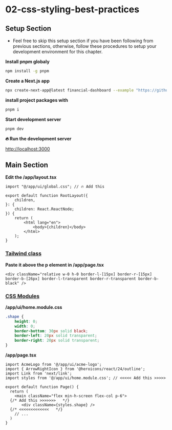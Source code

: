 # 02-css-styling-best-practices

## Setup Section

-   Feel free to skip this setup section if you have been following from previous sections, otherwise, follow these procedures to setup your development environment for this chapter.

**Install pnpm globaly**

```sh
npm install -g pnpm
```

**Create a Next.js app**

```sh
npx create-next-app@latest financial-dashboard --example "https://github.com/Damianvit/Next-js-15_financial-dashboard/tree/main/02-css-styling-best-practices/starter-template" --use-pnpm
```

**install project packages with**

```sh
pnpm i
```

**Start development server**

```sh
pnpm dev
```

**🔥 Run the development server**

[http://localhost:3000](http://localhost:3000)

## Main Section

**Edit the /app/layout.tsx**

```tsx
import "@/app/ui/global.css"; // 🔥 Add this

export default function RootLayout({
    children,
}: {
    children: React.ReactNode;
}) {
    return (
        <html lang="en">
            <body>{children}</body>
        </html>
    );
}
```

### [Tailwind class](https://www.tailwindcss.com)

**Paste it above the p element in /app/page.tsx**

```tsx
<div className="relative w-0 h-0 border-l-[15px] border-r-[15px] border-b-[26px] border-l-transparent border-r-transparent border-b-black" />
```

### [CSS Modules](https://nextjs.org/docs/app/getting-started/css#css-modules)

**/app/ui/home.module.css**

```css
.shape {
    height: 0;
    width: 0;
    border-bottom: 30px solid black;
    border-left: 20px solid transparent;
    border-right: 20px solid transparent;
}
```

**/app/page.tsx**

```tsx
import AcmeLogo from '@/app/ui/acme-logo';
import { ArrowRightIcon } from '@heroicons/react/24/outline';
import Link from 'next/link';
import styles from '@/app/ui/home.module.css'; // <<<<< Add this >>>>>

export default function Page() {
  return (
    <main className="flex min-h-screen flex-col p-6">
  {/* Add this >>>>>>>   */}
       <div className={styles.shape} />
  {/* <<<<<<<<<<<<<   */}
    // ...
  )
}
```
